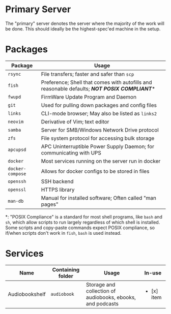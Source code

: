 # Primary Server

The "primary" server denotes the server where the majority of the work will be done. This should ideally be the highest-spec'ed machine in the setup.

# Packages

|Package|Usage|
|---|---|
|`rsync`|File transfers; faster and safer than `scp`|
|`fish`| Preference; Shell that comes with autofills and reasonable defaults; ***NOT POSIX COMPLIANT***\*|
|`fwupd`| FirmWare Update Program and Daemon|
|`git`| Used for pulling down packages and config files|
|`links`| CLI-mode browser; May also be listed as `links2`|
|`neovim`| Derivative of Vim; text editor|
|`samba`| Server for SMB/Windows Network Drive protocol|
|`zfs`| File system protocol for accessing bulk storage|
|`apcupsd`|APC Uninterruptible Power Supply Daemon; for communicating with UPS|
|`docker`| Most services running on the server run in docker|
|`docker-compose`|Allows for docker configs to be stored in files|
|`openssh`|SSH backend|
|`openssl`|HTTPS library|
|`man-db`|Manual for installed software; Often called "man pages"|

*: "POSIX Compliance" is a standard for most shell programs, like `bash` and `sh`, which allow scripts to run largely regardless of which shell is installed. Some scripts and copy-paste commands expect POSIX compliance, so if/when scripts don't work in `fish`, `bash` is used instead. 

# Services

|Name|Containing folder|Usage|In-use|
|---|---|---|---|
|Audiobookshelf|`audiobook`|Storage and collection of audiobooks, ebooks, and podcasts| <ul><li>[x] item</li></ul>|
